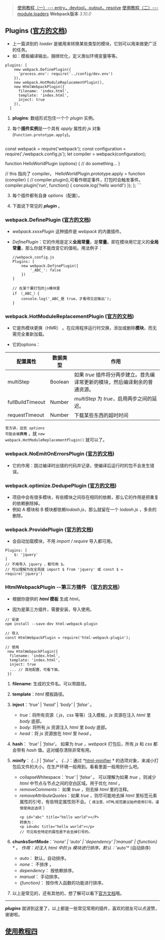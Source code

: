 > [使用教程（一）--- entry，devtool，output，resolve][1]
> [使用教程（二）--- module.loaders][2]
> **Webpack版本** *3.10.0*

## Plugins ([官方的文档][3])
- 上一篇讲到的 *loader* 是被用来转换某些类型的模块，它则可以用来做更广泛的任务。
- 如：模板编译输出，捆绑优化，定义类似环境变量等等。

```
plugins: [
    new webpack.DefinePlugin({
      'process.env': require('../config/dev.env')
    }),
    new webpack.HotModuleReplacementPlugin(),
    new HtmlWebpackPlugin({
      filename: 'index.html',
      template: 'index.html',
      inject: true
    }),
  ]
```

1. **plugins**: 数组形式包住一个个 *plugin* 实例。

2. 每个**插件实例**是一个具有 *apply* 属性的 *js* 对象 (<code>Function.prototype.apply</code>)。
    ```
  const webpack = require('webpack');
  const configuration = require('./webpack.config.js');
  let compiler = webpack(configuration);

  function HelloWorldPlugin (options) {
    // do something...
  }
  
  // this 指向了 compiler。
  HelloWorldPlugin.prototype.apply = function (compiler) {
    // compiler.plugin(),可看作绑定事件，打包时会触发事件。
    compiler.plugin('run', function() { 
        console.log('hello world!')
    });
  };
    ```
    
3. 每个插件都有自身 *options*（配置）。

4. 下面说下常见的 ***plugin*** 。

### webpack.DefinePlugin ([官方的文档][4])

- *webpack.xxxxPlugin* 这种插件是 *webpack* 的内置插件。

- *DefinePlugin*：它的作用是定义**全局常量**，是**常量**。即在模块用它定义的**全局常量**，那么你就不能改变它的值啦。用法例子：

    ```
    //webpack.config.js 
    Plugins: [
        new webpack.DefinePlugin({
            '_ABC_': false
        })
    ]
    
    // 在某个要打包的js模块里
    if （_ABC_）{
        console.log('_ABC_是 true，才看得见这输出');
    }
    ```
    
### webpack.HotModuleReplacementPlugin ([官方的文档][5])

- 它是热模块更换（HMR） 。在应用程序运行时交换，添加或删除**模块**，而无需完全重新加载。

- 它的options：

| 配置属性 | 数据类型 | 作用 |
| ------ | ------ | ----- |
| multiStep | Boolean | 如果 *true* 插件将分两步建立。首先编译常更新的模块，然后编译剩余的普通资源。|
| fullBuildTimeout | Number | *multiStep* 为 *true*，启用两步之间的延迟。|
| requestTimeout | Number | 下载某些东西的超时时间 |
<code>官方讲，这些 *options* 可能会被**弃用**</code> ，就 <code>new webpack.HotModuleReplacementPlugin()</code> 就可以了。

### webpack.NoEmitOnErrorsPlugin ([官方的文档][6])

- 它的作用：跳过编译时出错的代码并记录，使编译后运行时的包不会发生错误。

### webpack.optimize.DedupePlugin ([官方的文档][7])

- 项目中会有很多模块，有些模块之间存在相同的依赖，那么它的作用是把重复的依赖删除掉。
- 例如 A 模块和 B 模块都依赖*lodash.js*，那么就留在一个 *lodash.js* ，多余的删除。

### webpack.ProvidePlugin ([官方的文档][8])

- 会自动加载模块，不用 *import / require* 导入都可用。

```
Plugins: [
    $: 'jquery'
]
// 不用导入 jquery ，都可用 $。
// 可以理解为在全局就 import $ from 'jquery' 或 const $ = require('jquery')
```

### HtmlWebpackPlugin --第三方插件 （[官方的文档][9]）

- 根据你提供的 ***html* 模板** 生成 *html*。

- 因为是第三方插件，需要安装，导入使用。

```
// 安装
npm install --save-dev html-webpack-plugin

// 导入
const HtmlWebpackPlugin = require('html-webpack-plugin');

// 使用
 new HtmlWebpackPlugin({
  filename: 'index.html',
  template: 'index.html',
  inject: true
  ... // 其他配置，可看下面。
 })
```

1. **filename**: 生成的文件名。可以带路径。

2. **template**：*html* 模板路径。

3. **inject**：*'true'* | *'head'* | *'body'* | *'false'* 。
    - *true*：将所有资源（ *js*，*css* 等等）注入模板，*js* 资源在注入 *html* 里 *body* 底部。
    - *body*: 将所有 *js* 资源注入 *html* 里 *body* 底部。
    - *head*：将 *js* 资源放在  *html* 里 *head* 。
    
4. **hash**： *'true'* | *'false'*。 如果为 *true* ，*webpack* 打包后，所有 *js* 和 *css* 都会带有 *hash* 值。这对缓存清除非常有用。

5. **minify**： *{...}* | *'false'* 。
 *{...}*：通过 *[html-minifier][10] * 的选项对象，来减小打包后文件的大小。在生产环境一般用到。看看里面一般用到什么吧。
    - collapseWhitespace：*'true'* | *'false'* 。
     可以理解为如果 *true* ，则减少*html* 中节点与节点之间的空白区域。用于优化 *html* 。
    - *removeComments*： 如果 *true* ，则去掉 *html* 里的注释。
    - *removeAttributeQuotes*：如果 *true* ，则尽可能地去掉 *html* 里标签元素属性的引号，有些特定属性则不会。（ <code>请注意，HTML规范建议始终使用引号。谨慎使用这选项</code> ）
        ```
        <p id="abc" title="hello world"></P>
        转换为：
        <p id=abc title="hello world"></p>
        // 可见有些特定的属性是不会去掉引号的。
        ```
        
6. **chunksSortMode**：*'none' | 'auto' | 'dependency' |'manual' | {function} * 。
  作用：对注入 *html* 中的 *js* 模块进行排序。默认：*'auto'* (自动排序)  
    - *auto*： 默认，自动排序。 
    - *none*： 不排序 。
    - *dependency*： 按依赖排序。
    - *manual*： 手动排序。
    - *{function}*： 按你传入函数的功能进行排序。  
    
7. 以上是常见的，还有其他的，想了解可以看下[官方文档][11]哦。


---------

***plugins*** 就讲到这里了，以上都是一些常见常用的插件，喜欢的朋友可以点波赞，谢谢啦。

## [使用教程四][12]


  [1]: https://segmentfault.com/a/1190000012334562
  [2]: https://segmentfault.com/a/1190000012351195
  [3]: https://webpack.js.org/concepts/plugins/
  [4]: https://webpack.js.org/plugins/define-plugin/
  [5]: https://webpack.js.org/plugins/hot-module-replacement-plugin/
  [6]: https://webpack.js.org/plugins/no-emit-on-errors-plugin/
  [7]: https://webpack.github.io/docs/list-of-plugins.html#dedupeplugin
  [8]: https://webpack.js.org/plugins/provide-plugin/
  [9]: https://www.npmjs.com/package/html-webpack-plugin
  [10]: https://github.com/kangax/html-minifier#options-quick-reference
  [11]: https://www.npmjs.com/package/html-webpack-plugin
  [12]: https://segmentfault.com/a/1190000012383015